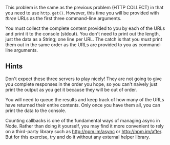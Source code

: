 This problem is the same as the previous problem (HTTP COLLECT) in
that you need to use `http.get()`. However, this time you will be
provided with *three* URLs as the first three command-line arguments.

You must collect the complete content provided to you by each of the
URLs and print it to the console (stdout). You don't need to print out
the length, just the data as a String; one line per URL. The catch is
that you *must* print them out in the same order as the URLs are
provided to you as command-line arguments.


## Hints

Don't expect these three servers to play nicely! They are not going to
give you complete responses in the order you hope, so you can't
naively just print the output as you get it because they will be out
of order.

You will need to queue the results and keep track of how many of the
URLs have returned their entire contents. Only once you have them all,
you can print the data to the console.

Counting callbacks is one of the fundamental ways of managing async in
Node. Rather than doing it yourself, you may find it more convenient
to rely on a third-party library such as http://npm.im/async or
http://npm.im/after. But for this exercise, try and do it without any
external helper library.
